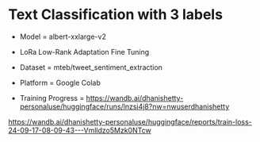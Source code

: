 # Text Classification with 3 labels

- Model = albert-xxlarge-v2

- LoRa Low-Rank Adaptation Fine Tuning

- Dataset = mteb/tweet_sentiment_extraction

- Platform = Google Colab

- Training Progress = https://wandb.ai/dhanishetty-personaluse/huggingface/runs/lnzsi4j8?nw=nwuserdhanishetty

https://wandb.ai/dhanishetty-personaluse/huggingface/reports/train-loss-24-09-17-08-09-43---Vmlldzo5Mzk0NTcw

